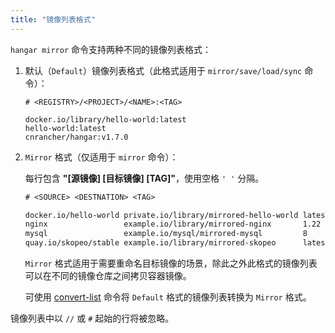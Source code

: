```yaml
---
title: "镜像列表格式"
---
```


`hangar mirror` 命令支持两种不同的镜像列表格式：

1. 默认（`Default`）镜像列表格式（此格式适用于 `mirror/save/load/sync` 命令）：

    ```text title="默认镜像列表格式"
    # <REGISTRY>/<PROJECT>/<NAME>:<TAG>

    docker.io/library/hello-world:latest
    hello-world:latest
    cnrancher/hangar:v1.7.0
    ```

1. `Mirror` 格式（仅适用于 `mirror` 命令）：

    每行包含 **"[源镜像] [目标镜像] [TAG]"**，使用空格 `' '` 分隔。

    ```txt title="Mirror 格式"
    # <SOURCE> <DESTNATION> <TAG>

    docker.io/hello-world private.io/library/mirrored-hello-world latest
    nginx                 example.io/library/mirrored-nginx       1.22
    mysql                 example.io/mysql/mirrored-mysql         8
    quay.io/skopeo/stable example.io/library/mirrored-skopeo      latest
    ```

    `Mirror` 格式适用于需要重命名目标镜像的场景，除此之外此格式的镜像列表可以在不同的镜像仓库之间拷贝容器镜像。

    可使用 [convert-list](/docs/v1.7/advanced/convert-list) 命令将 `Default` 格式的镜像列表转换为 `Mirror` 格式。

镜像列表中以 `//` 或 `#` 起始的行将被忽略。
